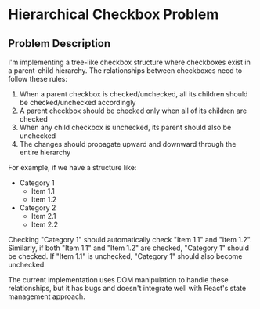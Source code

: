 # Hierarchical Checkbox Problem

## Problem Description

I'm implementing a tree-like checkbox structure where checkboxes exist in a parent-child hierarchy. The relationships between checkboxes need to follow these rules:

1. When a parent checkbox is checked/unchecked, all its children should be checked/unchecked accordingly
2. A parent checkbox should be checked only when all of its children are checked
3. When any child checkbox is unchecked, its parent should also be unchecked
4. The changes should propagate upward and downward through the entire hierarchy

For example, if we have a structure like:

- Category 1
  - Item 1.1
  - Item 1.2
- Category 2
  - Item 2.1
  - Item 2.2

Checking "Category 1" should automatically check "Item 1.1" and "Item 1.2". Similarly, if both "Item 1.1" and "Item 1.2" are checked, "Category 1" should be checked. If "Item 1.1" is unchecked, "Category 1" should also become unchecked.

The current implementation uses DOM manipulation to handle these relationships, but it has bugs and doesn't integrate well with React's state management approach.

